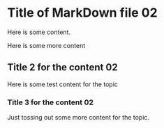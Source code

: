 # Title of MarkDown file 02

Here is some content.

Here is some more content

## Title 2 for the content 02

Here is some test content for the topic

### Title 3 for the content 02

Just tossing out some more content for the topic.